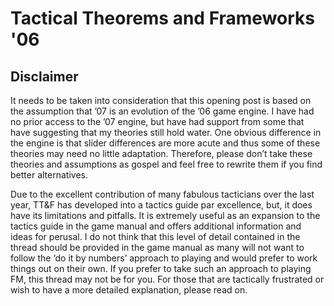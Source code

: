 # Tactical Theorems and Frameworks '06

## Disclaimer

It needs to be taken into consideration that this opening post is based on the assumption that ’07 is an evolution of the ’06 game engine. I have had no prior access to the ’07 engine, but have had support from some that have suggesting that my theories still hold water. One obvious difference in the engine is that slider differences are more acute and thus some of these theories may need no little adaptation. Therefore, please don’t take these theories and assumptions as gospel and feel free to rewrite them if you find better alternatives.

Due to the excellent contribution of many fabulous tacticians over the last year, TT&F has developed into a tactics guide par excellence, but, it does have its limitations and pitfalls. It is extremely useful as an expansion to the tactics guide in the game manual and offers additional information and ideas for perusal. I do not think that this level of detail contained in the thread should be provided in the game manual as many will not want to follow the ‘do it by numbers’ approach to playing and would prefer to work things out on their own. If you prefer to take such an approach to playing FM, this thread may not be for you. For those that are tactically frustrated or wish to have a more detailed explanation, please read on.
